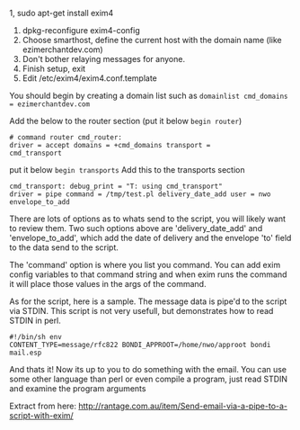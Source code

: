 1, sudo apt-get install exim4
1. dpkg-reconfigure exim4-config
1. Choose smarthost, define the current host with the domain name (like ezimerchantdev.com)
1. Don't bother relaying messages for anyone.
1. Finish setup, exit 
1. Edit /etc/exim4/exim4.conf.template

You should begin by creating a domain list such as
`domainlist cmd_domains = ezimerchantdev.com`

Add the below to the router section
(put it below `begin router`)
<code><pre># command router
cmd_router:
  driver = accept
  domains = +cmd_domains
  transport = cmd_transport</code></pre>

put it below `begin transports`
Add this to the transports section
<code><pre>cmd_transport:
  debug_print = "T: using cmd_transport"
  driver = pipe
  command = /tmp/test.pl
  delivery_date_add
  user = nwo
  envelope_to_add</code></pre>

There are lots of options as to whats send to the script, you will likely want to review them. Two such options above are 'delivery_date_add' and 'envelope_to_add', which add the date of delivery and the envelope 'to' field to the data send to the script. 

The 'command' option is where you list you command. You can add exim config variables to that command string and when exim runs the command it will place those values in the args of the command. 

As for the script, here is a sample. The message data is pipe'd to the script via STDIN. This script is not very usefull, but demonstrates how to read STDIN in perl.
<code><pre>#!/bin/sh
env CONTENT_TYPE=message/rfc822 BONDI_APPROOT=/home/nwo/approot bondi mail.esp</code></pre>

And thats it! Now its up to you to do something with the email. You can use some other language than perl or even compile a program, just read STDIN and examine the program arguments

Extract from here: http://rantage.com.au/item/Send-email-via-a-pipe-to-a-script-with-exim/